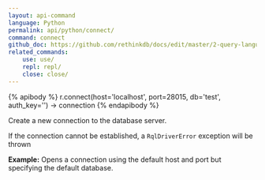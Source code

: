 ```yaml
---
layout: api-command 
language: Python
permalink: api/python/connect/
command: connect
github_doc: https://github.com/rethinkdb/docs/edit/master/2-query-language/api/python/accessing-rql/connect.md
related_commands:
    use: use/
    repl: repl/
    close: close/
---
```


{% apibody %}
r.connect(host='localhost', port=28015, db='test', auth_key='') → connection
{% endapibody %}

Create a new connection to the database server.

If the connection cannot be established, a `RqlDriverError` exception will be thrown

__Example:__ Opens a connection using the default host and port but specifying the default database.


